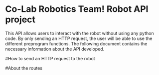 # Co-Lab Robotics Team! Robot API project
This API allows users to interact with the robot without using any python code. By only sending an HTTP request, the user will be able to use the different preprogram functions. The following document contains the necessary information about the API developed.

#How to send an HTTP request to the robot

#About the routes

